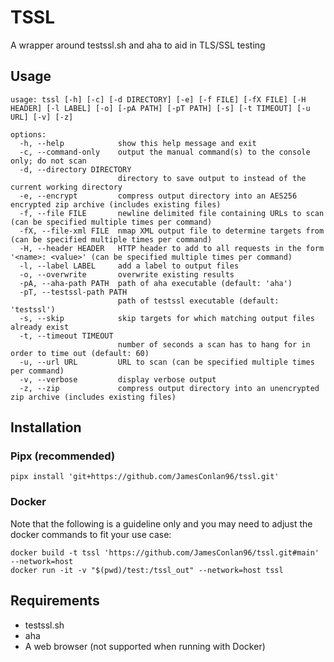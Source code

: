 # TSSL

A wrapper around testssl.sh and aha to aid in TLS/SSL testing

## Usage

~~~
usage: tssl [-h] [-c] [-d DIRECTORY] [-e] [-f FILE] [-fX FILE] [-H HEADER] [-l LABEL] [-o] [-pA PATH] [-pT PATH] [-s] [-t TIMEOUT] [-u URL] [-v] [-z]

options:
  -h, --help            show this help message and exit
  -c, --command-only    output the manual command(s) to the console only; do not scan
  -d, --directory DIRECTORY
                        directory to save output to instead of the current working directory
  -e, --encrypt         compress output directory into an AES256 encrypted zip archive (includes existing files)
  -f, --file FILE       newline delimited file containing URLs to scan (can be specified multiple times per command)
  -fX, --file-xml FILE  nmap XML output file to determine targets from (can be specified multiple times per command)
  -H, --header HEADER   HTTP header to add to all requests in the form '<name>: <value>' (can be specified multiple times per command)
  -l, --label LABEL     add a label to output files
  -o, --overwrite       overwrite existing results
  -pA, --aha-path PATH  path of aha executable (default: 'aha')
  -pT, --testssl-path PATH
                        path of testssl executable (default: 'testssl')
  -s, --skip            skip targets for which matching output files already exist
  -t, --timeout TIMEOUT
                        number of seconds a scan has to hang for in order to time out (default: 60)
  -u, --url URL         URL to scan (can be specified multiple times per command)
  -v, --verbose         display verbose output
  -z, --zip             compress output directory into an unencrypted zip archive (includes existing files)
~~~

## Installation

### Pipx (recommended)

~~~
pipx install 'git+https://github.com/JamesConlan96/tssl.git'
~~~

### Docker

Note that the following is a guideline only and you may need to adjust the docker commands to fit your use case:

~~~
docker build -t tssl 'https://github.com/JamesConlan96/tssl.git#main' --network=host
docker run -it -v "$(pwd)/test:/tssl_out" --network=host tssl
~~~

## Requirements

- testssl.sh
- aha
- A web browser (not supported when running with Docker)
